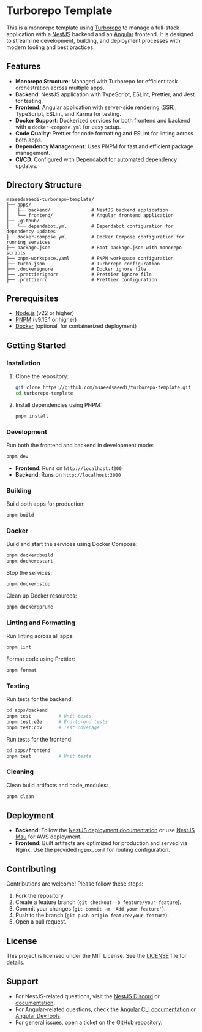 # Turborepo Template

This is a monorepo template using [Turborepo](https://turborepo.com/) to manage a full-stack application with a [NestJS](https://nestjs.com/) backend and an [Angular](https://angular.dev/) frontend. It is designed to streamline development, building, and deployment processes with modern tooling and best practices.

## Features
- **Monorepo Structure**: Managed with Turborepo for efficient task orchestration across multiple apps.
- **Backend**: NestJS application with TypeScript, ESLint, Prettier, and Jest for testing.
- **Frontend**: Angular application with server-side rendering (SSR), TypeScript, ESLint, and Karma for testing.
- **Docker Support**: Dockerized services for both frontend and backend with a `docker-compose.yml` for easy setup.
- **Code Quality**: Prettier for code formatting and ESLint for linting across both apps.
- **Dependency Management**: Uses PNPM for fast and efficient package management.
- **CI/CD**: Configured with Dependabot for automated dependency updates.

## Directory Structure
```
msaeedsaeedi-turborepo-template/
├── apps/
│   ├── backend/               # NestJS backend application
│   └── frontend/              # Angular frontend application
├── .github/
│   └── dependabot.yml         # Dependabot configuration for dependency updates
├── docker-compose.yml         # Docker Compose configuration for running services
├── package.json               # Root package.json with monorepo scripts
├── pnpm-workspace.yaml        # PNPM workspace configuration
├── turbo.json                 # Turborepo configuration
├── .dockerignore              # Docker ignore file
├── .prettierignore            # Prettier ignore file
├── .prettierrc                # Prettier configuration
```

## Prerequisites
- [Node.js](https://nodejs.org/) (v22 or higher)
- [PNPM](https://pnpm.io/) (v9.15.1 or higher)
- [Docker](https://www.docker.com/) (optional, for containerized deployment)

## Getting Started

### Installation
1. Clone the repository:
   ```bash
   git clone https://github.com/msaeedsaeedi/turborepo-template.git
   cd turborepo-template
   ```

2. Install dependencies using PNPM:
   ```bash
   pnpm install
   ```

### Development
Run both the frontend and backend in development mode:
```bash
pnpm dev
```

- **Frontend**: Runs on `http://localhost:4200`
- **Backend**: Runs on `http://localhost:3000`

### Building
Build both apps for production:
```bash
pnpm build
```

### Docker
Build and start the services using Docker Compose:
```bash
pnpm docker:build
pnpm docker:start
```

Stop the services:
```bash
pnpm docker:stop
```

Clean up Docker resources:
```bash
pnpm docker:prune
```

### Linting and Formatting
Run linting across all apps:
```bash
pnpm lint
```

Format code using Prettier:
```bash
pnpm format
```

### Testing
Run tests for the backend:
```bash
cd apps/backend
pnpm test          # Unit tests
pnpm test:e2e      # End-to-end tests
pnpm test:cov      # Test coverage
```

Run tests for the frontend:
```bash
cd apps/frontend
pnpm test          # Unit tests
```

### Cleaning
Clean build artifacts and node_modules:
```bash
pnpm clean
```

## Deployment
- **Backend**: Follow the [NestJS deployment documentation](https://docs.nestjs.com/deployment) or use [NestJS Mau](https://mau.nestjs.com) for AWS deployment.
- **Frontend**: Built artifacts are optimized for production and served via Nginx. Use the provided `nginx.conf` for routing configuration.

## Contributing
Contributions are welcome! Please follow these steps:
1. Fork the repository.
2. Create a feature branch (`git checkout -b feature/your-feature`).
3. Commit your changes (`git commit -m 'Add your feature'`).
4. Push to the branch (`git push origin feature/your-feature`).
5. Open a pull request.

## License
This project is licensed under the MIT License. See the [LICENSE](LICENSE) file for details.

## Support
- For NestJS-related questions, visit the [NestJS Discord](https://discord.gg/G7Qnnhy) or [documentation](https://docs.nestjs.com).
- For Angular-related questions, check the [Angular CLI documentation](https://angular.dev/tools/cli) or [Angular DevTools](https://angular.dev/tools/devtools).
- For general issues, open a ticket on the [GitHub repository](https://github.com/msaeedsaeedi/turborepo-template).